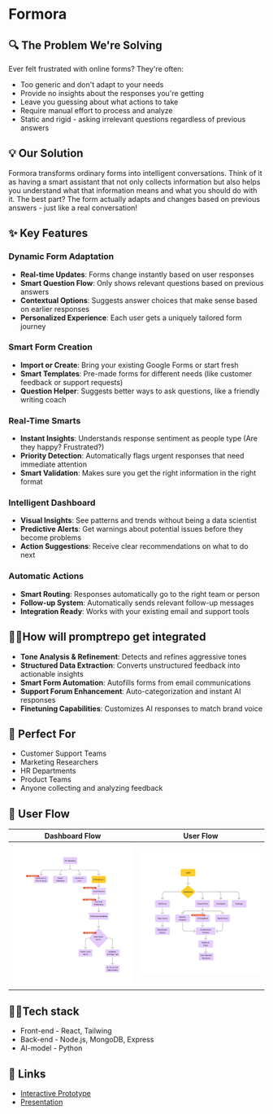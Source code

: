 # Formora

## 🔍 The Problem We're Solving

Ever felt frustrated with online forms? They're often:
* Too generic and don't adapt to your needs
* Provide no insights about the responses you're getting
* Leave you guessing about what actions to take
* Require manual effort to process and analyze
* Static and rigid - asking irrelevant questions regardless of previous answers

## 💡 Our Solution

Formora transforms ordinary forms into intelligent conversations. Think of it as having a smart assistant that not only collects information but also helps you understand what that information means and what you should do with it. The best part? The form actually adapts and changes based on previous answers - just like a real conversation!

## ✨ Key Features 

### Dynamic Form Adaptation
* **Real-time Updates**: Forms change instantly based on user responses
* **Smart Question Flow**: Only shows relevant questions based on previous answers
* **Contextual Options**: Suggests answer choices that make sense based on earlier responses
* **Personalized Experience**: Each user gets a uniquely tailored form journey

### Smart Form Creation
* **Import or Create**: Bring your existing Google Forms or start fresh
* **Smart Templates**: Pre-made forms for different needs (like customer feedback or support requests)
* **Question Helper**: Suggests better ways to ask questions, like a friendly writing coach

### Real-Time Smarts
* **Instant Insights**: Understands response sentiment as people type (Are they happy? Frustrated?)
* **Priority Detection**: Automatically flags urgent responses that need immediate attention
* **Smart Validation**: Makes sure you get the right information in the right format

### Intelligent Dashboard
* **Visual Insights**: See patterns and trends without being a data scientist
* **Predictive Alerts**: Get warnings about potential issues before they become problems
* **Action Suggestions**: Receive clear recommendations on what to do next

### Automatic Actions
* **Smart Routing**: Responses automatically go to the right team or person
* **Follow-up System**: Automatically sends relevant follow-up messages
* **Integration Ready**: Works with your existing email and support tools

## 🧑‍🏫How will promptrepo get integrated
*  **Tone Analysis & Refinement**: Detects and refines aggressive tones
*  **Structured Data Extraction**: Converts unstructured feedback into actionable insights
*  **Smart Form Automation**: Autofills forms from email communications
*  **Support Forum Enhancement**: Auto-categorization and instant AI responses
*  **Finetuning Capabilities**: Customizes AI responses to match brand voice

## 🎯 Perfect For
* Customer Support Teams
* Marketing Researchers
* HR Departments
* Product Teams
* Anyone collecting and analyzing feedback

## 🚀 User Flow 
| Dashboard Flow | User Flow |
|---------|---------|
| ![Alt1](assets/WhatsApp%20Image%202025-02-06%20at%2011.07.05_1a26c93f.jpg) | ![Alt2](assets/WhatsApp%20Image%202025-02-06%20at%2011.19.46_2b38f89b.jpg) |

## 🧑‍💻Tech stack 
* Front-end - React, Tailwing
* Back-end - Node.js, MongoDB, Express
* AI-model - Python

## 🔗 Links
* [Interactive Prototype](https://www.figma.com/proto/P8LEaPIRzVhr8mbn9zRVGV/Form?node-id=25-8&p=f&t=xdElCxss2ylLVvWS-1&scaling=scale-down&content-scaling=fixed&page-id=0%3A1&starting-point-node-id=25%3A8)
* [Presentation](https://www.canva.com/design/DAGd1HwCBVg/VPA1CFpRS_GJa4ik-WotCw/edit?utm_content=DAGd1HwCBVg&utm_campaign=designshare&utm_medium=link2&utm_source=sharebutton)
